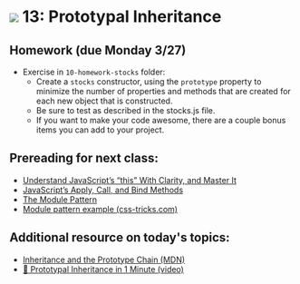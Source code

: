 # ![](https://ga-dash.s3.amazonaws.com/production/assets/logo-9f88ae6c9c3871690e33280fcf557f33.png) 13: Prototypal Inheritance

## Homework (due Monday 3/27)

- Exercise in `10-homework-stocks` folder:
    - Create a `stocks` constructor, using the `prototype` property to minimize the number of properties and methods that are created for each new object that is constructed. 
    - Be sure to test as described in the stocks.js file.
    - If you want to make your code awesome, there are a couple bonus items you can add to your project.

## Prereading for next class:

- [Understand JavaScript’s “this” With Clarity, and Master It](http://javascriptissexy.com/understand-javascripts-this-with-clarity-and-master-it/)
- [JavaScript’s Apply, Call, and Bind Methods](http://javascriptissexy.com/javascript-apply-call-and-bind-methods-are-essential-for-javascript-professionals/)
- [The Module Pattern](https://addyosmani.com/resources/essentialjsdesignpatterns/book/)
- [Module pattern example (css-tricks.com)](https://css-tricks.com/how-do-you-structure-javascript-the-module-pattern-edition/)

## Additional resource on today's topics:

- [Inheritance and the Prototype Chain (MDN)](https://developer.mozilla.org/en-US/docs/Web/JavaScript/Inheritance_and_the_prototype_chain)
- [&#127909; Prototypal Inheritance in 1 Minute (video)](https://youtu.be/G6l5CHl67HQ)
